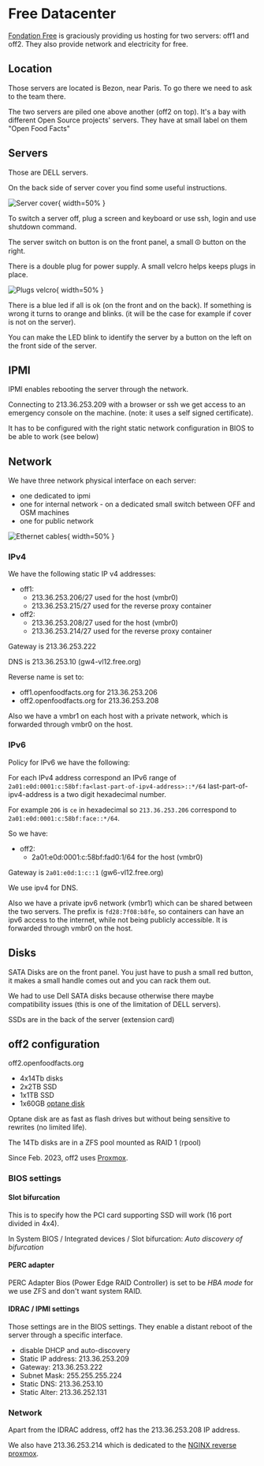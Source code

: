 # Free Datacenter

[Fondation Free](https://www.fondation-free.fr/) is graciously providing us hosting for two servers: off1 and off2.
They also provide network and electricity for free.

## Location

Those servers are located is Bezon, near Paris. To go there we need to ask to the team there.

The two servers are piled one above another (off2 on top).
It's a bay with different Open Source projects' servers.
They have at small label on them "Open Food Facts"


## Servers

Those are DELL servers.

On the back side of server cover you find some useful instructions.

![Server cover](img/2023-02-free-dc-instructions-on-server-cover.jpg "Instructions on the server cover"){ width=50% }


To switch a server off, plug a screen and keyboard or use ssh, login and use shutdown command.

The server switch on button is on the front panel, a small ⏼ button on the right.

There is a double plug for power supply. A small velcro helps keeps plugs in place.


![Plugs velcro](img/2023-02-free-dc-plugs-velcro.jpg "A small velcro maintains plugs in place"){ width=50% }

There is a blue led if all is ok (on the front and on the back). If something is wrong it turns to orange and blinks. (it will be the case for example if cover is not on the server).

You can make the LED blink to identify the server by a button on the left on the front side of the server.

## IPMI

IPMI enables rebooting the server through the network.

Connecting to 213.36.253.209 with a browser or ssh we get access to an emergency console on the machine. (note: it uses a self signed certificate).

It has to be configured with the right static network configuration in BIOS to be able to work (see below)

## Network

We have three network physical interface on each server:
- one dedicated to ipmi
- one for internal network - on a dedicated small switch between OFF and OSM machines
- one for public network

![Ethernet cables](img/2023-02-free-dc-ethernet.jpg "The three eternet cables on the server"){ width=50% }

### IPv4

We have the following static IP v4 addresses:
- off1:
  - 213.36.253.206/27 used for the host (vmbr0)
  - 213.36.253.215/27 used for the reverse proxy container
- off2:
  - 213.36.253.208/27 used for the host (vmbr0)
  - 213.36.253.214/27 used for the reverse proxy container

Gateway is 213.36.253.222

DNS is 213.36.253.10 (gw4-vl12.free.org)

Reverse name is set to:
- off1.openfoodfacts.org for 213.36.253.206
- off2.openfoodfacts.org for 213.36.253.208

Also we have a vmbr1 on each host with a private network,
which is forwarded through vmbr0 on the host.

### IPv6

Policy for IPv6 we have the following:

For each IPv4 address correspond an IPv6 range of `2a01:e0d:0001:c:58bf:fa<last-part-of-ipv4-address>::*/64`
last-part-of-ipv4-address is a two digit hexadecimal number.

For example `206` is `ce` in hexadecimal so `213.36.253.206` correspond to `2a01:e0d:0001:c:58bf:face::*/64`.

So we have:
- off2:
  - 2a01:e0d:0001:c:58bf:fad0:1/64 for the host (vmbr0)

Gateway is `2a01:e0d:1:c::1` (gw6-vl12.free.org)

We use ipv4 for DNS.

Also we have a private ipv6 network (vmbr1) which can be shared between the two servers.
The prefix is `fd28:7f08:b8fe`, so containers can have an ipv6 access to the internet, 
while not being publicly accessible.
It is forwarded through vmbr0 on the host.

## Disks

SATA Disks are on the front panel. You just have to push a small red button, it makes a small handle comes out and you can rack them out.

We had to use Dell SATA disks because otherwise there maybe compatibility issues (this is one of the limitation of DELL servers).

SSDs are in the back of the server (extension card)


## off2 configuration

off2.openfoodfacts.org

- 4x14Tb disks
- 2x2TB SSD
- 1x1TB SSD
- 1x60GB [optane disk](https://en.wikipedia.org/wiki/3D_XPoint)

Optane disk are as fast as flash drives but without being sensitive to rewrites (no limited life).

The 14Tb disks are in a ZFS pool mounted as RAID 1 (rpool)

Since Feb. 2023, off2 uses [Proxmox](./proxmox.md).


### BIOS settings

#### Slot bifurcation

This is to specify how the PCI card supporting SSD will work (16 port divided in 4x4).

In System BIOS / Integrated devices / Slot bifurcation: *Auto discovery of bifurcation*

#### PERC adapter

PERC Adapter Bios (Power Edge RAID Controller) is set to be  *HBA mode* for we use ZFS and don't want system RAID.


#### IDRAC / IPMI settings

Those settings are in the BIOS settings.
They enable a distant reboot of the server through a specific interface.

* disable DHCP and auto-discovery
* Static IP address: 213.36.253.209
* Gateway: 213.36.253.222
* Subnet Mask: 255.255.255.224
* Static DNS: 213.36.253.10
* Static Alter: 213.36.252.131

### Network

Apart from the IDRAC address, off2 has the 213.36.253.208 IP address.

We also have 213.36.253.214 which is dedicated to the [NGINX reverse proxmox](./nginx-reverse-proxy.md).